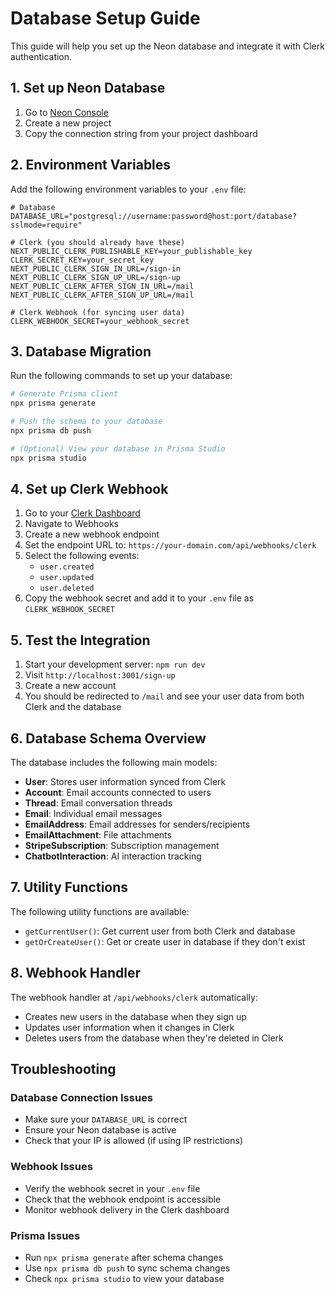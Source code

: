 # Database Setup Guide

This guide will help you set up the Neon database and integrate it with Clerk authentication.

## 1. Set up Neon Database

1. Go to [Neon Console](https://console.neon.tech/)
2. Create a new project
3. Copy the connection string from your project dashboard

## 2. Environment Variables

Add the following environment variables to your `.env` file:

```env
# Database
DATABASE_URL="postgresql://username:password@host:port/database?sslmode=require"

# Clerk (you should already have these)
NEXT_PUBLIC_CLERK_PUBLISHABLE_KEY=your_publishable_key
CLERK_SECRET_KEY=your_secret_key
NEXT_PUBLIC_CLERK_SIGN_IN_URL=/sign-in
NEXT_PUBLIC_CLERK_SIGN_UP_URL=/sign-up
NEXT_PUBLIC_CLERK_AFTER_SIGN_IN_URL=/mail
NEXT_PUBLIC_CLERK_AFTER_SIGN_UP_URL=/mail

# Clerk Webhook (for syncing user data)
CLERK_WEBHOOK_SECRET=your_webhook_secret
```

## 3. Database Migration

Run the following commands to set up your database:

```bash
# Generate Prisma client
npx prisma generate

# Push the schema to your database
npx prisma db push

# (Optional) View your database in Prisma Studio
npx prisma studio
```

## 4. Set up Clerk Webhook

1. Go to your [Clerk Dashboard](https://dashboard.clerk.com/)
2. Navigate to Webhooks
3. Create a new webhook endpoint
4. Set the endpoint URL to: `https://your-domain.com/api/webhooks/clerk`
5. Select the following events:
   - `user.created`
   - `user.updated`
   - `user.deleted`
6. Copy the webhook secret and add it to your `.env` file as `CLERK_WEBHOOK_SECRET`

## 5. Test the Integration

1. Start your development server: `npm run dev`
2. Visit `http://localhost:3001/sign-up`
3. Create a new account
4. You should be redirected to `/mail` and see your user data from both Clerk and the database

## 6. Database Schema Overview

The database includes the following main models:

- **User**: Stores user information synced from Clerk
- **Account**: Email accounts connected to users
- **Thread**: Email conversation threads
- **Email**: Individual email messages
- **EmailAddress**: Email addresses for senders/recipients
- **EmailAttachment**: File attachments
- **StripeSubscription**: Subscription management
- **ChatbotInteraction**: AI interaction tracking

## 7. Utility Functions

The following utility functions are available:

- `getCurrentUser()`: Get current user from both Clerk and database
- `getOrCreateUser()`: Get or create user in database if they don't exist

## 8. Webhook Handler

The webhook handler at `/api/webhooks/clerk` automatically:
- Creates new users in the database when they sign up
- Updates user information when it changes in Clerk
- Deletes users from the database when they're deleted in Clerk

## Troubleshooting

### Database Connection Issues
- Make sure your `DATABASE_URL` is correct
- Ensure your Neon database is active
- Check that your IP is allowed (if using IP restrictions)

### Webhook Issues
- Verify the webhook secret in your `.env` file
- Check that the webhook endpoint is accessible
- Monitor webhook delivery in the Clerk dashboard

### Prisma Issues
- Run `npx prisma generate` after schema changes
- Use `npx prisma db push` to sync schema changes
- Check `npx prisma studio` to view your database 